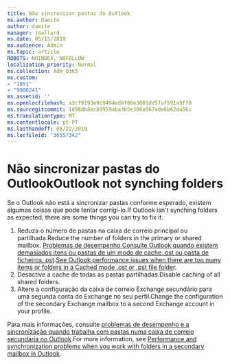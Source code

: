 ```yaml
---
title: Não sincronizar pastas do Outlook
ms.author: daeite
author: daeite
manager: joallard
ms.date: 05/15/2019
ms.audience: Admin
ms.topic: article
ROBOTS: NOINDEX, NOFOLLOW
localization_priority: Normal
ms.collection: Adm_O365
ms.custom:
- "1951"
- "9000241"
ms.assetid: ''
ms.openlocfilehash: a3cf9193e9c9494ed6f00e3001dd57af591a9ff0
ms.sourcegitcommit: 1d98db8acb9959aba3b5e308a567ade6b62da56c
ms.translationtype: MT
ms.contentlocale: pt-PT
ms.lasthandoff: 08/22/2019
ms.locfileid: "36557342"
---
```

# <a name="outlook-not-synching-folders"></a><span data-ttu-id="8ee3f-102">Não sincronizar pastas do Outlook</span><span class="sxs-lookup"><span data-stu-id="8ee3f-102">Outlook not synching folders</span></span>

<span data-ttu-id="8ee3f-103">Se o Outlook não está a sincronizar pastas conforme esperado, existem algumas coisas que pode tentar corrigi-lo.</span><span class="sxs-lookup"><span data-stu-id="8ee3f-103">If Outlook isn't synching folders as expected, there are some things you can try to fix it.</span></span>

1. <span data-ttu-id="8ee3f-104">Reduza o número de pastas na caixa de correio principal ou partilhada.</span><span class="sxs-lookup"><span data-stu-id="8ee3f-104">Reduce the number of folders in the primary or shared mailbox.</span></span> <span data-ttu-id="8ee3f-105">[Problemas de desempenho Consulte Outlook quando existem demasiados itens ou pastas de um modo de cache. ost ou pasta de ficheiros. pst](https://support.microsoft.com/help/2768656).</span><span class="sxs-lookup"><span data-stu-id="8ee3f-105">[See Outlook performance issues when there are too many items or folders in a Cached mode .ost or .pst file folder](https://support.microsoft.com/help/2768656).</span></span>
2. <span data-ttu-id="8ee3f-106">Desactive a cache de todas as pastas partilhadas.</span><span class="sxs-lookup"><span data-stu-id="8ee3f-106">Disable caching of all shared folders.</span></span>
3. <span data-ttu-id="8ee3f-107">Altere a configuração da caixa de correio Exchange secundário para uma segunda conta do Exchange no seu perfil.</span><span class="sxs-lookup"><span data-stu-id="8ee3f-107">Change the configuration of the secondary Exchange mailbox to a second Exchange account in your profile.</span></span>

<span data-ttu-id="8ee3f-108">Para mais informações, consulte [problemas de desempenho e a sincronização quando trabalha com pastas numa caixa de correio secundária no Outlook](https://support.microsoft.com/help/3115602).</span><span class="sxs-lookup"><span data-stu-id="8ee3f-108">For more information, see [Performance and synchronization problems when you work with folders in a secondary mailbox in Outlook](https://support.microsoft.com/help/3115602).</span></span>